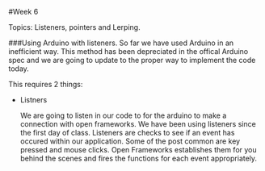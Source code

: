 #Week 6 

Topics: Listeners, pointers and Lerping. 

###Using Arduino with listeners. 
So far we have used Arduino in an inefficient way. This method has been depreciated in the offical Arduino spec and we are going to update to the proper way to implement the code today. 

This requires 2 things: 
	
* Listners 

	We are going to listen in our code to for the arduino to make a connection with open frameworks. We have been using listeners since the first day of class. Listeners are checks to see if an event has occured within our application. Some of the post common are key pressed and mouse clicks. Open Frameworks establishes them for you behind the scenes and fires the functions for each event appropriately. 
			